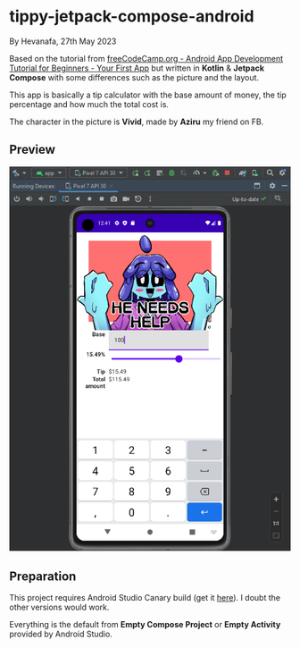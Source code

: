 # tippy-jetpack-compose-android

By Hevanafa, 27th May 2023

Based on the tutorial from [freeCodeCamp.org - Android App Development Tutorial for Beginners - Your First App](https://www.youtube.com/watch?v=FjrKMcnKahY) but written in **Kotlin** &amp; **Jetpack Compose** with some differences such as the picture and the layout.

This app is basically a tip calculator with the base amount of money, the tip percentage and how much the total cost is.

The character in the picture is **Vivid**, made by **Aziru** my friend on FB.


## Preview

![Emulator Preview](./tippy_emulator_preview.png)


## Preparation

This project requires Android Studio Canary build (get it [here](https://developer.android.com/studio/preview)).  I doubt the other versions would work.

Everything is the default from **Empty Compose Project** or **Empty Activity** provided by Android Studio.
